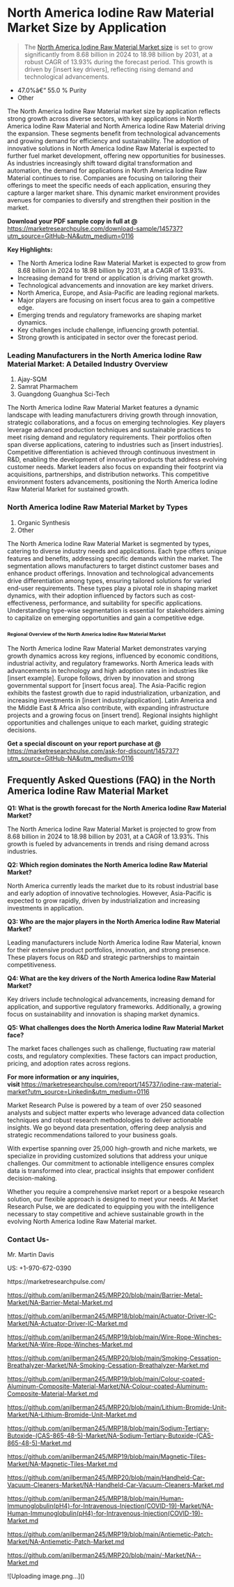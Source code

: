 <h1>North America Iodine Raw Material Market&nbsp;Size by Application</h1><blockquote><p>The <a href="https://marketresearchpulse.com/download-sample/145737?utm_source=GitHub-NA&amp;utm_medium=0116">North America Iodine Raw Material Market size</a> is set to grow significantly from 8.68 billion in 2024 to 18.98 billion by 2031, at a robust CAGR of 13.93% during the forecast period. This growth is driven by [insert key drivers], reflecting rising demand and technological advancements.</p></blockquote><ul><li>47.0%â€“ 55.0 % Purity<li> Other</li></ul><p>The North America Iodine Raw Material market size by application reflects strong growth across diverse sectors, with key applications in North America Iodine Raw Material and North America Iodine Raw Material driving the expansion. These segments benefit from technological advancements and growing demand for efficiency and sustainability. The adoption of innovative solutions in North America Iodine Raw Material is expected to further fuel market development, offering new opportunities for businesses. As industries increasingly shift toward digital transformation and automation, the demand for applications in North America Iodine Raw Material continues to rise. Companies are focusing on tailoring their offerings to meet the specific needs of each application, ensuring they capture a larger market share. This dynamic market environment provides avenues for companies to diversify and strengthen their position in the market.</p><p><strong>Download your PDF sample copy in full at @ </strong><a href="https://marketresearchpulse.com/download-sample/145737?utm_source=GitHub-NA&amp;utm_medium=0116">https://marketresearchpulse.com/download-sample/145737?utm_source=GitHub-NA&amp;utm_medium=0116</a></p><p><strong>Key Highlights: </strong></p><ul><li>The North America Iodine Raw Material Market is expected to grow from 8.68 billion in 2024 to 18.98 billion by 2031, at a CAGR of 13.93%.</li><li>Increasing demand for trend or application is driving market growth.</li><li>Technological advancements and innovation are key market drivers.</li><li>North America, Europe, and Asia-Pacific are leading regional markets.</li><li>Major players are focusing on insert focus area to gain a competitive edge.</li><li>Emerging trends and regulatory frameworks are shaping market dynamics.</li><li>Key challenges include challenge, influencing growth potential.</li><li>Strong growth is anticipated in sector over the forecast period.</li></ul><h3>Leading Manufacturers in the North America Iodine Raw Material Market: A Detailed Industry Overview</h3><ol><li>Ajay-SQM</li><li>Samrat Pharmachem</li><li>Guangdong Guanghua Sci-Tech</li></ol><div class="flex max-w-full flex-col flex-grow"><div class="min-h-8 text-message flex w-full flex-col items-end gap-2 whitespace-normal break-words [.text-message+&amp;]:mt-5" dir="auto" data-message-author-role="assistant" data-message-id="fd8432e4-4910-450d-b182-61b7bfb0a01f" data-message-model-slug="gpt-4o"><div class="flex w-full flex-col gap-1 empty:hidden first:pt-[3px]"><div class="markdown prose w-full break-words dark:prose-invert light"><p>The North America Iodine Raw Material Market features a dynamic landscape with leading manufacturers driving growth through innovation, strategic collaborations, and a focus on emerging technologies. Key players leverage advanced production techniques and sustainable practices to meet rising demand and regulatory requirements. Their portfolios often span diverse applications, catering to industries such as [insert industries]. Competitive differentiation is achieved through continuous investment in R&amp;D, enabling the development of innovative products that address evolving customer needs. Market leaders also focus on expanding their footprint via acquisitions, partnerships, and distribution networks. This competitive environment fosters advancements, positioning the North America Iodine Raw Material Market for sustained growth.</p></div></div></div></div><h3>North America Iodine Raw Material Market by Types</h3><ol><li>Organic Synthesis<li> Other</li></ol><div class="flex max-w-full flex-col flex-grow"><div class="min-h-8 text-message flex w-full flex-col items-end gap-2 whitespace-normal break-words [.text-message+&amp;]:mt-5" dir="auto" data-message-author-role="assistant" data-message-id="084470be-0bb7-4664-bddf-5156b4f41249" data-message-model-slug="gpt-4o-mini"><div class="flex w-full flex-col gap-1 empty:hidden first:pt-[3px]"><div class="markdown prose w-full break-words dark:prose-invert light"><p>The North America Iodine Raw Material Market is segmented by types, catering to diverse industry needs and applications. Each type offers unique features and benefits, addressing specific demands within the market. The segmentation allows manufacturers to target distinct customer bases and enhance product offerings. Innovation and technological advancements drive differentiation among types, ensuring tailored solutions for varied end-user requirements. These types play a pivotal role in shaping market dynamics, with their adoption influenced by factors such as cost-effectiveness, performance, and suitability for specific applications. Understanding type-wise segmentation is essential for stakeholders aiming to capitalize on emerging opportunities and gain a competitive edge.</p></div></div></div></div><h3><span style="font-size: 11px;">Regional Overview of the North America Iodine Raw Material Market</span></h3><div class="flex max-w-full flex-col flex-grow"><div class="min-h-8 text-message flex w-full flex-col items-end gap-2 whitespace-normal break-words [.text-message+&amp;]:mt-5" dir="auto" data-message-author-role="assistant" data-message-id="e9038762-ce64-4e30-91c9-9bd413514231" data-message-model-slug="gpt-4o-mini"><div class="flex w-full flex-col gap-1 empty:hidden first:pt-[3px]"><div class="markdown prose w-full break-words dark:prose-invert light"><p>The North America Iodine Raw Material Market demonstrates varying growth dynamics across key regions, influenced by economic conditions, industrial activity, and regulatory frameworks. North America leads with advancements in technology and high adoption rates in industries like [insert example]. Europe follows, driven by innovation and strong governmental support for [insert focus area]. The Asia-Pacific region exhibits the fastest growth due to rapid industrialization, urbanization, and increasing investments in [insert industry/application]. Latin America and the Middle East &amp; Africa also contribute, with expanding infrastructure projects and a growing focus on [insert trend]. Regional insights highlight opportunities and challenges unique to each market, guiding strategic decisions.</p></div></div></div></div><p><strong>Get a special discount on your report purchase at @ </strong><a href="https://marketresearchpulse.com/ask-for-discount/145737?utm_source=GitHub-NA&amp;utm_medium=0116">https://marketresearchpulse.com/ask-for-discount/145737?utm_source=GitHub-NA&amp;utm_medium=0116</a></p><h2>Frequently Asked Questions (FAQ) in the North America Iodine Raw Material Market</h2><p><strong>Q1: What is the growth forecast for the North America Iodine Raw Material Market?</strong></p><p>The North America Iodine Raw Material Market is projected to grow from 8.68 billion in 2024 to 18.98 billion by 2031, at a CAGR of 13.93%. This growth is fueled by advancements in trends and rising demand across industries.</p><p><strong>Q2: Which region dominates the North America Iodine Raw Material Market?</strong></p><p>North America currently leads the market due to its robust industrial base and early adoption of innovative technologies. However, Asia-Pacific is expected to grow rapidly, driven by industrialization and increasing investments in application.</p><p><strong>Q3: Who are the major players in the North America Iodine Raw Material Market?</strong></p><p>Leading manufacturers include North America Iodine Raw Material, known for their extensive product portfolios, innovation, and strong presence. These players focus on R&amp;D and strategic partnerships to maintain competitiveness.</p><p><strong>Q4: What are the key drivers of the North America Iodine Raw Material Market?</strong></p><p>Key drivers include technological advancements, increasing demand for application, and supportive regulatory frameworks. Additionally, a growing focus on sustainability and innovation is shaping market dynamics.</p><p><strong>Q5: What challenges does the North America Iodine Raw Material Market face?</strong></p><p>The market faces challenges such as challenge, fluctuating raw material costs, and regulatory complexities. These factors can impact production, pricing, and adoption rates across regions.</p><p><strong>For more information or any inquiries, visit&nbsp;</strong><a href="https://marketresearchpulse.com/report/145737/iodine-raw-material-market?utm_source=Linkedin&utm_medium=0116">https://marketresearchpulse.com/report/145737/iodine-raw-material-market?utm_source=Linkedin&utm_medium=0116</a></p><p>Market Research Pulse is powered by a team of over 250 seasoned analysts and subject matter experts who leverage advanced data collection techniques and robust research methodologies to deliver actionable insights. We go beyond data presentation, offering deep analysis and strategic recommendations tailored to your business goals.</p><p>With expertise spanning over 25,000 high-growth and niche markets, we specialize in providing customized solutions that address your unique challenges. Our commitment to actionable intelligence ensures complex data is transformed into clear, practical insights that empower confident decision-making.</p><p>Whether you require a comprehensive market report or a bespoke research solution, our flexible approach is designed to meet your needs. At Market Research Pulse, we are dedicated to equipping you with the intelligence necessary to stay competitive and achieve sustainable growth in the evolving North America Iodine Raw Material market.</p><h3><strong>Contact Us-</strong></h3><p>Mr. Martin Davis</p><p>US: +1-970-672-0390</p><p>https://marketresearchpulse.com/</p><p><a href="https://github.com/anilberman245/MRP20/blob/main/Barrier-Metal-Market/NA-Barrier-Metal-Market.md">https://github.com/anilberman245/MRP20/blob/main/Barrier-Metal-Market/NA-Barrier-Metal-Market.md</a></p><p><a href="https://github.com/anilberman245/MRP18/blob/main/Actuator-Driver-IC-Market/NA-Actuator-Driver-IC-Market.md">https://github.com/anilberman245/MRP18/blob/main/Actuator-Driver-IC-Market/NA-Actuator-Driver-IC-Market.md</a></p><p><a href="https://github.com/anilberman245/MRP19/blob/main/Wire-Rope-Winches-Market/NA-Wire-Rope-Winches-Market.md">https://github.com/anilberman245/MRP19/blob/main/Wire-Rope-Winches-Market/NA-Wire-Rope-Winches-Market.md</a></p><p><a href="https://github.com/anilberman245/MRP20/blob/main/Smoking-Cessation-Breathalyzer-Market/NA-Smoking-Cessation-Breathalyzer-Market.md">https://github.com/anilberman245/MRP20/blob/main/Smoking-Cessation-Breathalyzer-Market/NA-Smoking-Cessation-Breathalyzer-Market.md</a></p><p><a href="https://github.com/anilberman245/MRP19/blob/main/Colour-coated-Aluminum-Composite-Material-Market/NA-Colour-coated-Aluminum-Composite-Material-Market.md">https://github.com/anilberman245/MRP19/blob/main/Colour-coated-Aluminum-Composite-Material-Market/NA-Colour-coated-Aluminum-Composite-Material-Market.md</a></p><p><a href="https://github.com/anilberman245/MRP20/blob/main/Lithium-Bromide-Unit-Market/NA-Lithium-Bromide-Unit-Market.md">https://github.com/anilberman245/MRP20/blob/main/Lithium-Bromide-Unit-Market/NA-Lithium-Bromide-Unit-Market.md</a></p><p><a href="https://github.com/anilberman245/MRP18/blob/main/Sodium-Tertiary-Butoxide-(CAS-865-48-5)-Market/NA-Sodium-Tertiary-Butoxide-(CAS-865-48-5)-Market.md">https://github.com/anilberman245/MRP18/blob/main/Sodium-Tertiary-Butoxide-(CAS-865-48-5)-Market/NA-Sodium-Tertiary-Butoxide-(CAS-865-48-5)-Market.md</a></p><p><a href="https://github.com/anilberman245/MRP19/blob/main/Magnetic-Tiles-Market/NA-Magnetic-Tiles-Market.md">https://github.com/anilberman245/MRP19/blob/main/Magnetic-Tiles-Market/NA-Magnetic-Tiles-Market.md</a></p><p><a href="https://github.com/anilberman245/MRP20/blob/main/Handheld-Car-Vacuum-Cleaners-Market/NA-Handheld-Car-Vacuum-Cleaners-Market.md">https://github.com/anilberman245/MRP20/blob/main/Handheld-Car-Vacuum-Cleaners-Market/NA-Handheld-Car-Vacuum-Cleaners-Market.md</a></p><p><a href="https://github.com/anilberman245/MRP18/blob/main/Human-Immunoglobulin(pH4)-for-Intravenous-Injection(COVID-19)-Market/NA-Human-Immunoglobulin(pH4)-for-Intravenous-Injection(COVID-19)-Market.md">https://github.com/anilberman245/MRP18/blob/main/Human-Immunoglobulin(pH4)-for-Intravenous-Injection(COVID-19)-Market/NA-Human-Immunoglobulin(pH4)-for-Intravenous-Injection(COVID-19)-Market.md</a></p><p><a href="https://github.com/anilberman245/MRP19/blob/main/Antiemetic-Patch-Market/NA-Antiemetic-Patch-Market.md">https://github.com/anilberman245/MRP19/blob/main/Antiemetic-Patch-Market/NA-Antiemetic-Patch-Market.md</a></p><p><a href="https://github.com/anilberman245/MRP20/blob/main/-Market/NA--Market.md">https://github.com/anilberman245/MRP20/blob/main/-Market/NA--Market.md</a></p>
![Uploading image.png…]()
